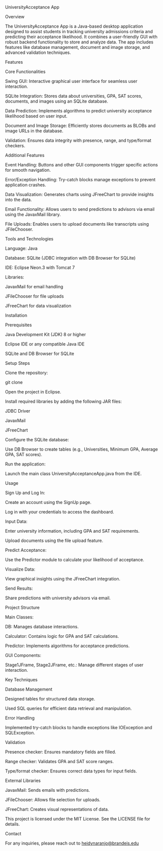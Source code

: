 UniversityAcceptance App

Overview

The UniversityAcceptance App is a Java-based desktop application designed to assist students in tracking university admissions criteria and predicting their acceptance likelihood. It combines a user-friendly GUI with robust backend functionality to store and analyze data. The app includes features like database management, document and image storage, and advanced validation techniques.

Features

Core Functionalities

Swing GUI: Interactive graphical user interface for seamless user interaction.

SQLite Integration: Stores data about universities, GPA, SAT scores, documents, and images using an SQLite database.

Data Prediction: Implements algorithms to predict university acceptance likelihood based on user input.

Document and Image Storage: Efficiently stores documents as BLOBs and image URLs in the database.

Validation: Ensures data integrity with presence, range, and type/format checkers.

Additional Features

Event Handling: Buttons and other GUI components trigger specific actions for smooth navigation.

Error/Exception Handling: Try-catch blocks manage exceptions to prevent application crashes.

Data Visualization: Generates charts using JFreeChart to provide insights into the data.

Email Functionality: Allows users to send predictions to advisors via email using the JavaxMail library.

File Uploads: Enables users to upload documents like transcripts using JFileChooser.

Tools and Technologies

Language: Java

Database: SQLite (JDBC integration with DB Browser for SQLite)

IDE: Eclipse Neon.3 with Tomcat 7

Libraries:

JavaxMail for email handling

JFileChooser for file uploads

JFreeChart for data visualization

Installation

Prerequisites

Java Development Kit (JDK) 8 or higher

Eclipse IDE or any compatible Java IDE

SQLite and DB Browser for SQLite

Setup Steps

Clone the repository:

git clone <repository-url>

Open the project in Eclipse.

Install required libraries by adding the following JAR files:

JDBC Driver

JavaxMail

JFreeChart

Configure the SQLite database:

Use DB Browser to create tables (e.g., Universities, Minimum GPA, Average GPA, SAT scores).

Run the application:

Launch the main class UniversityAcceptanceApp.java from the IDE.

Usage

Sign Up and Log In:

Create an account using the SignUp page.

Log in with your credentials to access the dashboard.

Input Data:

Enter university information, including GPA and SAT requirements.

Upload documents using the file upload feature.

Predict Acceptance:

Use the Predictor module to calculate your likelihood of acceptance.

Visualize Data:

View graphical insights using the JFreeChart integration.

Send Results:

Share predictions with university advisors via email.

Project Structure

Main Classes:

DB: Manages database interactions.

Calculator: Contains logic for GPA and SAT calculations.

Predictor: Implements algorithms for acceptance predictions.

GUI Components:

Stage1JFrame, Stage2JFrame, etc.: Manage different stages of user interaction.

Key Techniques

Database Management

Designed tables for structured data storage.

Used SQL queries for efficient data retrieval and manipulation.

Error Handling

Implemented try-catch blocks to handle exceptions like IOException and SQLException.

Validation

Presence checker: Ensures mandatory fields are filled.

Range checker: Validates GPA and SAT score ranges.

Type/format checker: Ensures correct data types for input fields.

External Libraries

JavaxMail: Sends emails with predictions.

JFileChooser: Allows file selection for uploads.

JFreeChart: Creates visual representations of data.



This project is licensed under the MIT License. See the LICENSE file for details.

Contact

For any inquiries, please reach out to heidynaranjo@brandeis.edu

